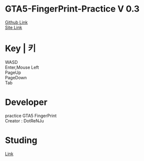 # GTA5-FingerPrint-Practice V 0.3
[Github Link](https://github.com/RepofKorDHK/GTA5-FingerPrint-Practice)<br>
[Site Link](https://repofkordhk.github.io/GTA5-FingerPrint-Practice/)<br>
# Key | 키
WASD<br>
Enter,Mouse Left<br>
PageUp<br>
PageDown<br>
Tab<br>
# Developer
practice GTA5 FingerPrint<br>
Creator : DotReNJu<br>
# Studing
[Link](https://www.zerocho.com/category/JavaScript/post/57432d2aa48729787807c3fc)<br>